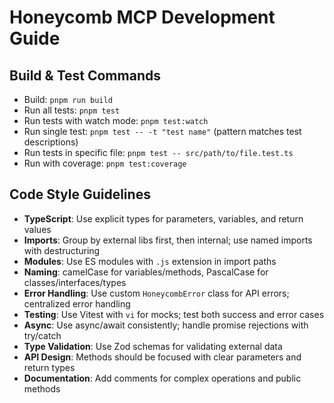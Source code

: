 # Honeycomb MCP Development Guide

## Build & Test Commands
- Build: `pnpm run build`
- Run all tests: `pnpm test`
- Run tests with watch mode: `pnpm test:watch`
- Run single test: `pnpm test -- -t "test name"` (pattern matches test descriptions)
- Run tests in specific file: `pnpm test -- src/path/to/file.test.ts`
- Run with coverage: `pnpm test:coverage`

## Code Style Guidelines
- **TypeScript**: Use explicit types for parameters, variables, and return values
- **Imports**: Group by external libs first, then internal; use named imports with destructuring
- **Modules**: Use ES modules with `.js` extension in import paths
- **Naming**: camelCase for variables/methods, PascalCase for classes/interfaces/types
- **Error Handling**: Use custom `HoneycombError` class for API errors; centralized error handling
- **Testing**: Use Vitest with `vi` for mocks; test both success and error cases
- **Async**: Use async/await consistently; handle promise rejections with try/catch
- **Type Validation**: Use Zod schemas for validating external data
- **API Design**: Methods should be focused with clear parameters and return types
- **Documentation**: Add comments for complex operations and public methods